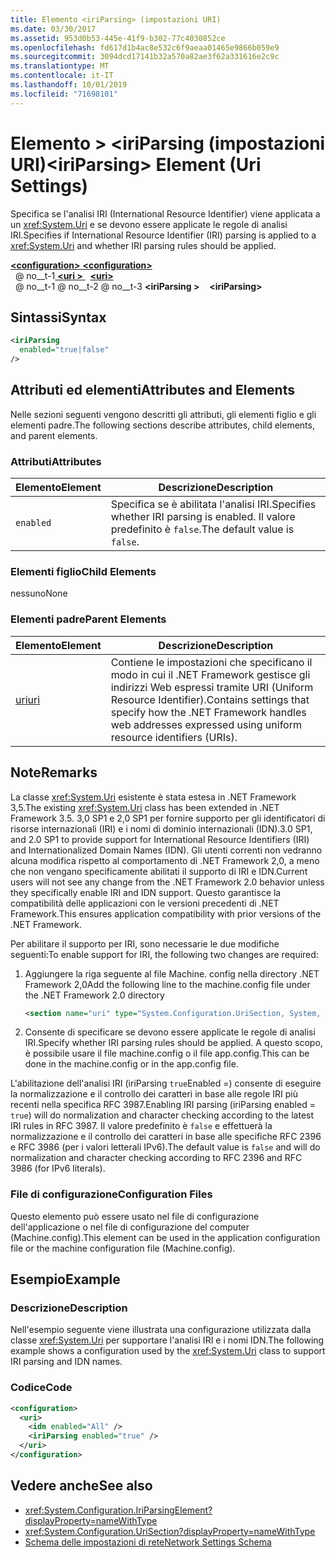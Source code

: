 ```yaml
---
title: Elemento <iriParsing> (impostazioni URI)
ms.date: 03/30/2017
ms.assetid: 953d0b53-445e-41f9-b302-77c4030852ce
ms.openlocfilehash: fd617d1b4ac8e532c6f9aeaa01465e9866b059e9
ms.sourcegitcommit: 3094dcd17141b32a570a82ae3f62a331616e2c9c
ms.translationtype: MT
ms.contentlocale: it-IT
ms.lasthandoff: 10/01/2019
ms.locfileid: "71698101"
---
```

# <a name="iriparsing-element-uri-settings"></a><span data-ttu-id="4087c-102">Elemento > \<iriParsing (impostazioni URI)</span><span class="sxs-lookup"><span data-stu-id="4087c-102">\<iriParsing> Element (Uri Settings)</span></span>
<span data-ttu-id="4087c-103">Specifica se l'analisi IRI (International Resource Identifier) viene applicata a un <xref:System.Uri> e se devono essere applicate le regole di analisi IRI.</span><span class="sxs-lookup"><span data-stu-id="4087c-103">Specifies if International Resource Identifier (IRI) parsing is applied to a <xref:System.Uri> and whether IRI parsing rules should be applied.</span></span>  
  
[<span data-ttu-id="4087c-104"> **\<configuration>** </span><span class="sxs-lookup"><span data-stu-id="4087c-104">**\<configuration>**</span></span>](../configuration-element.md)  
<span data-ttu-id="4087c-105">&nbsp; @ no__t-1[ **\<uri >** ](uri-element-uri-settings.md)</span><span class="sxs-lookup"><span data-stu-id="4087c-105">&nbsp;&nbsp;[**\<uri>**](uri-element-uri-settings.md)</span></span>  
<span data-ttu-id="4087c-106">&nbsp; @ no__t-1 @ no__t-2 @ no__t-3 **\<iriParsing >**</span><span class="sxs-lookup"><span data-stu-id="4087c-106">&nbsp;&nbsp;&nbsp;&nbsp;**\<iriParsing>**</span></span>  
  
## <a name="syntax"></a><span data-ttu-id="4087c-107">Sintassi</span><span class="sxs-lookup"><span data-stu-id="4087c-107">Syntax</span></span>  
  
```xml  
<iriParsing  
  enabled="true|false"  
/>  
```  
  
## <a name="attributes-and-elements"></a><span data-ttu-id="4087c-108">Attributi ed elementi</span><span class="sxs-lookup"><span data-stu-id="4087c-108">Attributes and Elements</span></span>  
 <span data-ttu-id="4087c-109">Nelle sezioni seguenti vengono descritti gli attributi, gli elementi figlio e gli elementi padre.</span><span class="sxs-lookup"><span data-stu-id="4087c-109">The following sections describe attributes, child elements, and parent elements.</span></span>  
  
### <a name="attributes"></a><span data-ttu-id="4087c-110">Attributi</span><span class="sxs-lookup"><span data-stu-id="4087c-110">Attributes</span></span>  
  
|<span data-ttu-id="4087c-111">**Elemento**</span><span class="sxs-lookup"><span data-stu-id="4087c-111">**Element**</span></span>|<span data-ttu-id="4087c-112">**Descrizione**</span><span class="sxs-lookup"><span data-stu-id="4087c-112">**Description**</span></span>|  
|-----------------|---------------------|  
|`enabled`|<span data-ttu-id="4087c-113">Specifica se è abilitata l'analisi IRI.</span><span class="sxs-lookup"><span data-stu-id="4087c-113">Specifies whether IRI parsing is enabled.</span></span> <span data-ttu-id="4087c-114">Il valore predefinito è `false`.</span><span class="sxs-lookup"><span data-stu-id="4087c-114">The default value is `false`.</span></span>|  
  
### <a name="child-elements"></a><span data-ttu-id="4087c-115">Elementi figlio</span><span class="sxs-lookup"><span data-stu-id="4087c-115">Child Elements</span></span>  
 <span data-ttu-id="4087c-116">nessuno</span><span class="sxs-lookup"><span data-stu-id="4087c-116">None</span></span>  
  
### <a name="parent-elements"></a><span data-ttu-id="4087c-117">Elementi padre</span><span class="sxs-lookup"><span data-stu-id="4087c-117">Parent Elements</span></span>  
  
|<span data-ttu-id="4087c-118">**Elemento**</span><span class="sxs-lookup"><span data-stu-id="4087c-118">**Element**</span></span>|<span data-ttu-id="4087c-119">**Descrizione**</span><span class="sxs-lookup"><span data-stu-id="4087c-119">**Description**</span></span>|  
|-----------------|---------------------|  
|[<span data-ttu-id="4087c-120">uri</span><span class="sxs-lookup"><span data-stu-id="4087c-120">uri</span></span>](uri-element-uri-settings.md)|<span data-ttu-id="4087c-121">Contiene le impostazioni che specificano il modo in cui il .NET Framework gestisce gli indirizzi Web espressi tramite URI (Uniform Resource Identifier).</span><span class="sxs-lookup"><span data-stu-id="4087c-121">Contains settings that specify how the .NET Framework handles web addresses expressed using uniform resource identifiers (URIs).</span></span>|  
  
## <a name="remarks"></a><span data-ttu-id="4087c-122">Note</span><span class="sxs-lookup"><span data-stu-id="4087c-122">Remarks</span></span>  
 <span data-ttu-id="4087c-123">La classe <xref:System.Uri> esistente è stata estesa in .NET Framework 3,5.</span><span class="sxs-lookup"><span data-stu-id="4087c-123">The existing <xref:System.Uri> class has been extended in .NET Framework 3.5.</span></span> <span data-ttu-id="4087c-124">3,0 SP1 e 2,0 SP1 per fornire supporto per gli identificatori di risorse internazionali (IRI) e i nomi di dominio internazionali (IDN).</span><span class="sxs-lookup"><span data-stu-id="4087c-124">3.0 SP1, and 2.0 SP1 to provide support for International Resource Identifiers (IRI) and Internationalized Domain Names (IDN).</span></span> <span data-ttu-id="4087c-125">Gli utenti correnti non vedranno alcuna modifica rispetto al comportamento di .NET Framework 2,0, a meno che non vengano specificamente abilitati il supporto di IRI e IDN.</span><span class="sxs-lookup"><span data-stu-id="4087c-125">Current users will not see any change from the .NET Framework 2.0 behavior unless they specifically enable IRI and IDN support.</span></span> <span data-ttu-id="4087c-126">Questo garantisce la compatibilità delle applicazioni con le versioni precedenti di .NET Framework.</span><span class="sxs-lookup"><span data-stu-id="4087c-126">This ensures application compatibility with prior versions of the .NET Framework.</span></span>  
  
 <span data-ttu-id="4087c-127">Per abilitare il supporto per IRI, sono necessarie le due modifiche seguenti:</span><span class="sxs-lookup"><span data-stu-id="4087c-127">To enable support for IRI, the following two changes are required:</span></span>  
  
1. <span data-ttu-id="4087c-128">Aggiungere la riga seguente al file Machine. config nella directory .NET Framework 2,0</span><span class="sxs-lookup"><span data-stu-id="4087c-128">Add the following line to the machine.config file under the .NET Framework 2.0 directory</span></span>  
  
    ```xml  
    <section name="uri" type="System.Configuration.UriSection, System, Version=2.0.0.0, Culture=neutral, PublicKeyToken=b77a5c561934e089" />  
    ```  
  
2. <span data-ttu-id="4087c-129">Consente di specificare se devono essere applicate le regole di analisi IRI.</span><span class="sxs-lookup"><span data-stu-id="4087c-129">Specify whether IRI parsing rules should be applied.</span></span> <span data-ttu-id="4087c-130">A questo scopo, è possibile usare il file machine.config o il file app.config.</span><span class="sxs-lookup"><span data-stu-id="4087c-130">This can be done in the machine.config or in the app.config file.</span></span>  
  
 <span data-ttu-id="4087c-131">L'abilitazione dell'analisi IRI (iriParsing `true`Enabled =) consente di eseguire la normalizzazione e il controllo dei caratteri in base alle regole IRI più recenti nella specifica RFC 3987.</span><span class="sxs-lookup"><span data-stu-id="4087c-131">Enabling IRI parsing (iriParsing enabled = `true`) will do normalization and character checking according to the latest IRI rules in RFC 3987.</span></span> <span data-ttu-id="4087c-132">Il valore predefinito è `false` e effettuerà la normalizzazione e il controllo dei caratteri in base alle specifiche RFC 2396 e RFC 3986 (per i valori letterali IPv6).</span><span class="sxs-lookup"><span data-stu-id="4087c-132">The default value is `false` and will do normalization and character checking according to RFC 2396 and RFC 3986 (for IPv6 literals).</span></span>  
  
### <a name="configuration-files"></a><span data-ttu-id="4087c-133">File di configurazione</span><span class="sxs-lookup"><span data-stu-id="4087c-133">Configuration Files</span></span>  
 <span data-ttu-id="4087c-134">Questo elemento può essere usato nel file di configurazione dell'applicazione o nel file di configurazione del computer (Machine.config).</span><span class="sxs-lookup"><span data-stu-id="4087c-134">This element can be used in the application configuration file or the machine configuration file (Machine.config).</span></span>  
  
## <a name="example"></a><span data-ttu-id="4087c-135">Esempio</span><span class="sxs-lookup"><span data-stu-id="4087c-135">Example</span></span>  
  
### <a name="description"></a><span data-ttu-id="4087c-136">Descrizione</span><span class="sxs-lookup"><span data-stu-id="4087c-136">Description</span></span>  
 <span data-ttu-id="4087c-137">Nell'esempio seguente viene illustrata una configurazione utilizzata dalla classe <xref:System.Uri> per supportare l'analisi IRI e i nomi IDN.</span><span class="sxs-lookup"><span data-stu-id="4087c-137">The following example shows a configuration used by the <xref:System.Uri> class to support IRI parsing and IDN names.</span></span>  
  
### <a name="code"></a><span data-ttu-id="4087c-138">Codice</span><span class="sxs-lookup"><span data-stu-id="4087c-138">Code</span></span>  
  
```xml  
<configuration>  
  <uri>  
    <idn enabled="All" />  
    <iriParsing enabled="true" />  
  </uri>  
</configuration>  
```  
  
## <a name="see-also"></a><span data-ttu-id="4087c-139">Vedere anche</span><span class="sxs-lookup"><span data-stu-id="4087c-139">See also</span></span>

- <xref:System.Configuration.IriParsingElement?displayProperty=nameWithType>
- <xref:System.Configuration.UriSection?displayProperty=nameWithType>
- [<span data-ttu-id="4087c-140">Schema delle impostazioni di rete</span><span class="sxs-lookup"><span data-stu-id="4087c-140">Network Settings Schema</span></span>](index.md)
